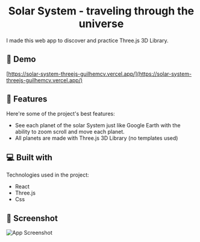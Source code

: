 <h1 align="center" id="title">Solar System - traveling through the universe</h1>

<p id="description">I made this web app to discover and practice Three.js 3D Library.</p>

<h2>🚀 Demo</h2>

[https://solar-system-threejs-guilhemcv.vercel.app/](https://solar-system-threejs-guilhemcv.vercel.app/)

  
  
<h2>🧐 Features</h2>

Here're some of the project's best features:

*   See each planet of the solar System just like Google Earth with the ability to zoom scroll and move each planet.
*   All planets are made with Three.js 3D Library (no templates used)

  
  
<h2>💻 Built with</h2>

Technologies used in the project:

*   React
*   Three.js
*   Css

<h2>📸 Screenshot </h2>

![App Screenshot](https://i.ibb.co/x6SMQPB/Capture-d-e-cran-2022-05-22-a-00-40-46.png)

